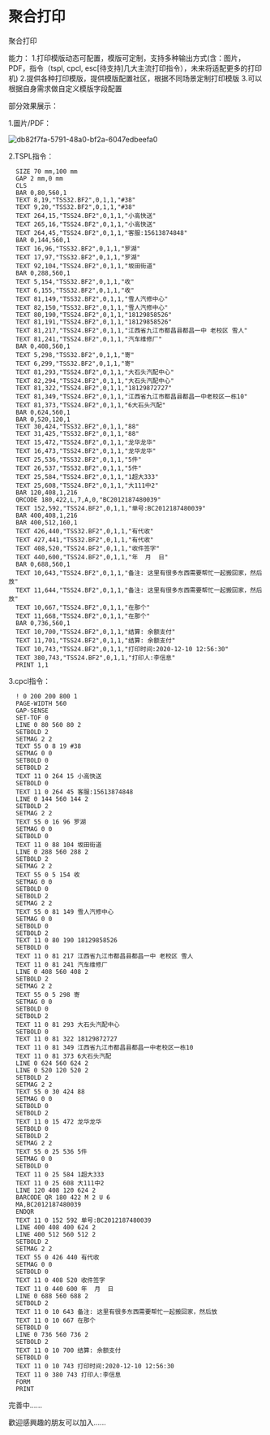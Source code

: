 # 聚合打印
聚合打印

能力：
  1.打印模版动态可配置，模版可定制，支持多种输出方式(含：图片，PDF，指令（tspl, cpcl, esc[待支持]几大主流打印指令），未来将适配更多的打印机)
  2.提供各种打印模版，提供模版配置社区，根据不同场景定制打印模版
  3.可以根据自身需求做自定义模版字段配置
  
部分效果展示：

1.圖片/PDF：

![db82f7fa-5791-48a0-bf2a-6047edbeefa0](https://user-images.githubusercontent.com/35826080/131413117-b7d73c87-efe3-42be-bd5a-dc0d0788ca94.png)

2.TSPL指令：

      SIZE 70 mm,100 mm
      GAP 2 mm,0 mm
      CLS
      BAR 0,80,560,1
      TEXT 8,19,"TSS32.BF2",0,1,1,"#38"
      TEXT 9,20,"TSS32.BF2",0,1,1,"#38"
      TEXT 264,15,"TSS24.BF2",0,1,1,"小高快送"
      TEXT 265,16,"TSS24.BF2",0,1,1,"小高快送"
      TEXT 264,45,"TSS24.BF2",0,1,1,"客服:15613874848"
      BAR 0,144,560,1
      TEXT 16,96,"TSS32.BF2",0,1,1,"罗湖"
      TEXT 17,97,"TSS32.BF2",0,1,1,"罗湖"
      TEXT 92,104,"TSS24.BF2",0,1,1,"坂田街道"
      BAR 0,288,560,1
      TEXT 5,154,"TSS32.BF2",0,1,1,"收"
      TEXT 6,155,"TSS32.BF2",0,1,1,"收"
      TEXT 81,149,"TSS32.BF2",0,1,1,"雪人汽修中心"
      TEXT 82,150,"TSS32.BF2",0,1,1,"雪人汽修中心"
      TEXT 80,190,"TSS24.BF2",0,1,1,"18129858526"
      TEXT 81,191,"TSS24.BF2",0,1,1,"18129858526"
      TEXT 81,217,"TSS24.BF2",0,1,1,"江西省九江市都昌县都昌一中 老校区 雪人"
      TEXT 81,241,"TSS24.BF2",0,1,1,"汽车维修厂"
      BAR 0,408,560,1
      TEXT 5,298,"TSS32.BF2",0,1,1,"寄"
      TEXT 6,299,"TSS32.BF2",0,1,1,"寄"
      TEXT 81,293,"TSS24.BF2",0,1,1,"大石头汽配中心"
      TEXT 82,294,"TSS24.BF2",0,1,1,"大石头汽配中心"
      TEXT 81,322,"TSS24.BF2",0,1,1,"18129872727"
      TEXT 81,349,"TSS24.BF2",0,1,1,"江西省九江市都昌县都昌一中老校区一栋10"
      TEXT 81,373,"TSS24.BF2",0,1,1,"6大石头汽配"
      BAR 0,624,560,1
      BAR 0,520,120,1
      TEXT 30,424,"TSS32.BF2",0,1,1,"88"
      TEXT 31,425,"TSS32.BF2",0,1,1,"88"
      TEXT 15,472,"TSS24.BF2",0,1,1,"龙华龙华"
      TEXT 16,473,"TSS24.BF2",0,1,1,"龙华龙华"
      TEXT 25,536,"TSS32.BF2",0,1,1,"5件"
      TEXT 26,537,"TSS32.BF2",0,1,1,"5件"
      TEXT 25,584,"TSS24.BF2",0,1,1,"1超大333"
      TEXT 25,608,"TSS24.BF2",0,1,1,"大111中2"
      BAR 120,408,1,216
      QRCODE 180,422,L,7,A,0,"BC2012187480039"
      TEXT 152,592,"TSS24.BF2",0,1,1,"单号:BC2012187480039"
      BAR 400,408,1,216
      BAR 400,512,160,1
      TEXT 426,440,"TSS32.BF2",0,1,1,"有代收"
      TEXT 427,441,"TSS32.BF2",0,1,1,"有代收"
      TEXT 408,520,"TSS24.BF2",0,1,1,"收件签字"
      TEXT 440,600,"TSS24.BF2",0,1,1,"年  月  日"
      BAR 0,688,560,1
      TEXT 10,643,"TSS24.BF2",0,1,1,"备注: 这里有很多东西需要帮忙一起搬回家，然后放"
      TEXT 11,644,"TSS24.BF2",0,1,1,"备注: 这里有很多东西需要帮忙一起搬回家，然后放"
      TEXT 10,667,"TSS24.BF2",0,1,1,"在那个"
      TEXT 11,668,"TSS24.BF2",0,1,1,"在那个"
      BAR 0,736,560,1
      TEXT 10,700,"TSS24.BF2",0,1,1,"结算: 余额支付"
      TEXT 11,701,"TSS24.BF2",0,1,1,"结算: 余额支付"
      TEXT 10,743,"TSS24.BF2",0,1,1,"打印时间:2020-12-10 12:56:30"
      TEXT 380,743,"TSS24.BF2",0,1,1,"打印人:李信息"
      PRINT 1,1

3.cpcl指令：

      ! 0 200 200 800 1
      PAGE-WIDTH 560
      GAP-SENSE
      SET-TOF 0
      LINE 0 80 560 80 2
      SETBOLD 2
      SETMAG 2 2
      TEXT 55 0 8 19 #38
      SETMAG 0 0
      SETBOLD 0
      SETBOLD 2
      TEXT 11 0 264 15 小高快送
      SETBOLD 0
      TEXT 11 0 264 45 客服:15613874848
      LINE 0 144 560 144 2
      SETBOLD 2
      SETMAG 2 2
      TEXT 55 0 16 96 罗湖
      SETMAG 0 0
      SETBOLD 0
      TEXT 11 0 88 104 坂田街道
      LINE 0 288 560 288 2
      SETBOLD 2
      SETMAG 2 2
      TEXT 55 0 5 154 收
      SETMAG 0 0
      SETBOLD 0
      SETBOLD 2
      SETMAG 2 2
      TEXT 55 0 81 149 雪人汽修中心
      SETMAG 0 0
      SETBOLD 0
      SETBOLD 2
      TEXT 11 0 80 190 18129858526
      SETBOLD 0
      TEXT 11 0 81 217 江西省九江市都昌县都昌一中 老校区 雪人
      TEXT 11 0 81 241 汽车维修厂
      LINE 0 408 560 408 2
      SETBOLD 2
      SETMAG 2 2
      TEXT 55 0 5 298 寄
      SETMAG 0 0
      SETBOLD 0
      SETBOLD 2
      TEXT 11 0 81 293 大石头汽配中心
      SETBOLD 0
      TEXT 11 0 81 322 18129872727
      TEXT 11 0 81 349 江西省九江市都昌县都昌一中老校区一栋10
      TEXT 11 0 81 373 6大石头汽配
      LINE 0 624 560 624 2
      LINE 0 520 120 520 2
      SETBOLD 2
      SETMAG 2 2
      TEXT 55 0 30 424 88
      SETMAG 0 0
      SETBOLD 0
      SETBOLD 2
      TEXT 11 0 15 472 龙华龙华
      SETBOLD 0
      SETBOLD 2
      SETMAG 2 2
      TEXT 55 0 25 536 5件
      SETMAG 0 0
      SETBOLD 0
      TEXT 11 0 25 584 1超大333
      TEXT 11 0 25 608 大111中2
      LINE 120 408 120 624 2
      BARCODE QR 180 422 M 2 U 6
      MA,BC2012187480039
      ENDQR
      TEXT 11 0 152 592 单号:BC2012187480039
      LINE 400 408 400 624 2
      LINE 400 512 560 512 2
      SETBOLD 2
      SETMAG 2 2
      TEXT 55 0 426 440 有代收
      SETMAG 0 0
      SETBOLD 0
      TEXT 11 0 408 520 收件签字
      TEXT 11 0 440 600 年  月  日
      LINE 0 688 560 688 2
      SETBOLD 2
      TEXT 11 0 10 643 备注: 这里有很多东西需要帮忙一起搬回家，然后放
      TEXT 11 0 10 667 在那个
      SETBOLD 0
      LINE 0 736 560 736 2
      SETBOLD 2
      TEXT 11 0 10 700 结算: 余额支付
      SETBOLD 0
      TEXT 11 0 10 743 打印时间:2020-12-10 12:56:30
      TEXT 11 0 380 743 打印人:李信息
      FORM
      PRINT



完善中......

歡迎感興趣的朋友可以加入......
